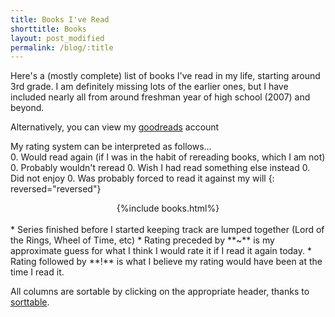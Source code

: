```yaml
---
title: Books I've Read
shorttitle: Books
layout: post_modified
permalink: /blog/:title
---
```

<script src="{{ site.baseurl}}/assets/js/sorttable.js"></script>
<script src="{{ site.baseurl}}/assets/js/lastmod.js" type="text/javascript"></script>

<span class="blogpost">
Here's a (mostly complete) list of books I've read in my life, starting around 3rd grade. I am definitely missing lots of the earlier ones, but I have included nearly all from around freshman year of high school (2007) and beyond.

Alternatively, you can view my <a href="https://www.goodreads.com/jeffsolo"> goodreads</a> account  

My rating system can be interpreted as follows...  
  0. Would read again (if I was in the habit of rereading books, which I am not)
  0. Probably wouldn't reread
  0. Wish I had read something else instead
  0. Did not enjoy
  0. Was probably forced to read it against my will
{: reversed="reversed"}

<center>
{%include books.html%}
</center>

<br>
* Series finished before I started keeping track are lumped together (Lord of the Rings, Wheel of Time, etc)  
* Rating preceded by **~** is my approximate guess for what I think I would rate it if I read it again today.  
* Rating followed by **!** is what I believe my rating would have been at the time I read it.  

All columns are sortable by clicking on the appropriate header, thanks to <a href="https://www.kryogenix.org/code/browser/sorttable/">sorttable</a>.  

